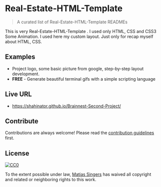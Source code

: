 # Real-Estate-HTML-Template 
> A curated list of Real-Estate-HTML-Template  READMEs

This is very Real-Estate-HTML-Template . I used only HTML, CSS and CSS3 Some Animation. I used here my custom layout. Just only for recap myself about HTML, CSS.

## Examples

- Project logo, some basic picture from google, step-by-step layout development.
- **FREE** - Generate beautiful terminal gifs with a simple scripting language

## Live URL
- https://shahinator.github.io/Brainnest-Second-Project/



## Contribute

Contributions are always welcome!
Please read the [contribution guidelines](contributing.md) first.

## License

[![CC0](https://licensebuttons.net/p/zero/1.0/88x31.png)](https://creativecommons.org/publicdomain/zero/1.0/)

To the extent possible under law, [Matias Singers](https://mts.io) has waived all copyright and related or neighboring rights to this work.

